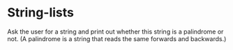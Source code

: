 # String-lists
Ask the user for a string and print out whether this string is a palindrome or not. (A palindrome is a string that reads the same forwards and backwards.)
